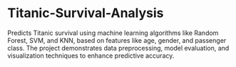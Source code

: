 # Titanic-Survival-Analysis
Predicts Titanic survival using machine learning algorithms like Random Forest, SVM, and KNN, based on features like age, gender, and passenger class. The project demonstrates data preprocessing, model evaluation, and visualization techniques to enhance predictive accuracy.
